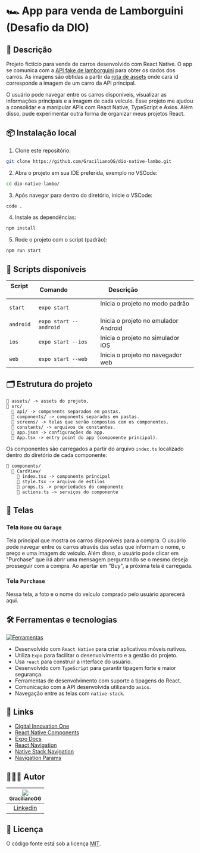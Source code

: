 # 🏎️ App para venda de Lamborguini (Desafio da DIO)

## 📖 Descrição

Projeto fictício para venda de carros desenvolvido com React Native. O app se comunica com a [API fake de lamborguini](https://digitalinnovationone.github.io/fake-data-api-lamborghini/api/lamborghini.json) para obter os dados dos carros. As imagens são obtidas a partir da [rota de assets](https://digitalinnovationone.github.io/fake-data-api-lamborghini/assets/1.png) onde cara id corresponde a imagem de um carro da API principal.

O usuário pode navegar entre os carros disponíveis, visualizar as informações principais e a imagem de cada veículo. Esse projeto me ajudou a consolidar e a manipular APIs com React Native, TypeScript e Axios. Além disso, pude experimentar outra forma de organizar meus projetos React.

## 📦 Instalação local

1. Clone este repositório:

```bash
git clone https://github.com/GracilianoOG/dio-native-lambo.git
```

2. Abra o projeto em sua IDE preferida, exemplo no VSCode:

```bash
cd dio-native-lambo/
```

3. Após navegar para dentro do diretório, inicie o VSCode:

```bash
code .
```

4. Instale as dependências:

```bash
npm install
```

5. Rode o projeto com o script (padrão):

```bash
npm run start
```

## 📜 Scripts disponíveis

| Script     | Comando                 | Descrição                             |
| ---------- | ----------------------- | ------------------------------------- |
| `start`    | `expo start`            | Inicia o projeto no modo padrão       |
| `android`  | `expo start --android`  | Inicia o projeto no emulador Android  |
| `ios`      | `expo start --ios`      | Inicia o projeto no simulador iOS     |
| `web`      | `expo start --web`      | Inicia o projeto no navegador web     |

## 🗂️ Estrutura do projeto

```
📁 assets/ -> assets do projeto.
📁 src/
  📁 api/ -> components separados em pastas.
  📁 components/ -> components separados em pastas.
  📁 screens/ -> telas que serão compostas com os componentes.
  📁 constants/ -> arquivos de constantes.
  📄 app.json -> configurações do app.
  📄 App.tsx -> entry point do app (componente principal).
```

Os componentes são carregados a partir do arquivo `index.ts` localizado dentro do diretório de cada componente:

```
📁 components/
  📁 CardView/
    📄 index.tsx -> componente principal
    📄 style.tsx -> arquivo de estilos
    📄 props.ts -> propriedades do componente
    📄 actions.ts -> serviços do componente
```

## 📲 Telas

### Tela `Home` ou `Garage`

Tela principal que mostra os carros disponíveis para a compra. O usuário pode navegar entre os carros através das setas que informam o nome, o preço e uma imagem do veículo. Além disso, o usuário pode clicar em "Purchase" que irá abrir uma mensagem perguntando se o mesmo deseja prosseguir com a compra. Ao apertar em "Buy", a próxima tela é carregada.

### Tela `Purchase`

Nessa tela, a foto e o nome do veículo comprado pelo usuário aparecerá aqui.

## 🛠️ Ferramentas e tecnologias

[![Ferramentas](https://skillicons.dev/icons?i=react,ts,nodejs,npm,vscode,bash)](https://skillicons.dev)

- Desenvolvido com `React Native` para criar aplicativos móveis nativos.
- Utiliza `Expo` para facilitar o desenvolvimento e a gestão do projeto.
- Usa `react` para construir a interface do usuário.
- Desenvolvido com `TypeScript` para garantir tipagem forte e maior segurança.
- Ferramentas de desenvolvimento com suporte a tipagens do React.
- Comunicação com a API desenvolvida utilizando `axios`.
- Navegação entre as telas com `native-stack`.

## 🔗 Links

- [Digital Innovation One](https://www.dio.me/)
- [React Native Components](https://reactnative.dev/docs/components-and-apis)
- [Expo Docs](https://docs.expo.dev/)
- [React Navigation](https://reactnavigation.org/docs/getting-started/)
- [Native Stack Navigation](https://reactnavigation.org/docs/native-stack-navigator)
- [Navigation Params](https://reactnavigation.org/docs/params)

## 🧑🏻‍💻 Autor

| [<img src="https://avatars.githubusercontent.com/u/72778164?s=96&v=4"><br><sub>GracilianoOG</sub>](https://github.com/GracilianoOG) |
| :---------------------------------------------------------------------------------------------------------------------------------: |
|                                       [Linkedin](https://www.linkedin.com/in/gabrielgmbarros)                                       |

## 📝 Licença

O código fonte está sob a licença [MIT](./LICENSE).
